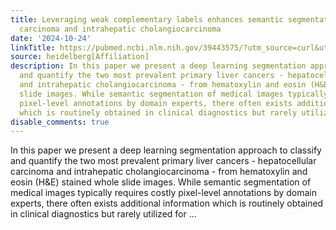 ```yaml
---
title: Leveraging weak complementary labels enhances semantic segmentation of hepatocellular
  carcinoma and intrahepatic cholangiocarcinoma
date: '2024-10-24'
linkTitle: https://pubmed.ncbi.nlm.nih.gov/39443575/?utm_source=curl&utm_medium=rss&utm_campaign=pubmed-2&utm_content=1FakS-2QOkCT8HsMOQP1bCRQ4YzyumYOmxmF0moLsQ3dFB1E9V&fc=20220326224207&ff=20241024201603&v=2.18.0.post9+e462414
source: heidelberg[Affiliation]
description: In this paper we present a deep learning segmentation approach to classify
  and quantify the two most prevalent primary liver cancers - hepatocellular carcinoma
  and intrahepatic cholangiocarcinoma - from hematoxylin and eosin (H&E) stained whole
  slide images. While semantic segmentation of medical images typically requires costly
  pixel-level annotations by domain experts, there often exists additional information
  which is routinely obtained in clinical diagnostics but rarely utilized for ...
disable_comments: true
---
```

In this paper we present a deep learning segmentation approach to classify and quantify the two most prevalent primary liver cancers - hepatocellular carcinoma and intrahepatic cholangiocarcinoma - from hematoxylin and eosin (H&E) stained whole slide images. While semantic segmentation of medical images typically requires costly pixel-level annotations by domain experts, there often exists additional information which is routinely obtained in clinical diagnostics but rarely utilized for ...